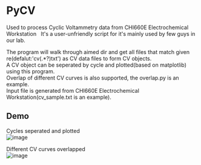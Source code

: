 # PyCV
Used to process Cyclic Voltammetry data from CHI660E Electrochemical Workstation  
It's a user-unfriendly script for it's mainly used by few guys in our lab.    

The program will walk through aimed dir and get all files that match given re(defalut:'cv(.*?)txt') as CV data files to form CV objects.  
A CV object can be seperated by cycle and plotted(based on matplotlib) using this program.  
Overlap of different CV curves is also supported, the overlap.py is an example.  
Input file is generated from CHI660E Electrochemical Workstation(cv_sample.txt is an example).

## Demo
Cycles seperated and plotted  
![image](https://github.com/wsyxbcl/pyCV/blob/master/demo/cv_sample.png)  

Different CV curves overlapped  
![image](https://github.com/wsyxbcl/pyCV/blob/master/demo/overlap_demo.png)
